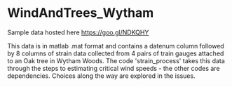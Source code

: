 # WindAndTrees_Wytham
Sample data hosted here https://goo.gl/NDKQHY

This data is in matlab .mat format and contains a datenum column followed by 8 columns of strain data collected from 4 pairs of train gauges attached to an Oak tree in Wytham Woods. The code 'strain_process' takes this data through the steps to estimating critical wind speeds - the other codes are dependencies. Choices along the way are explored in the issues.
